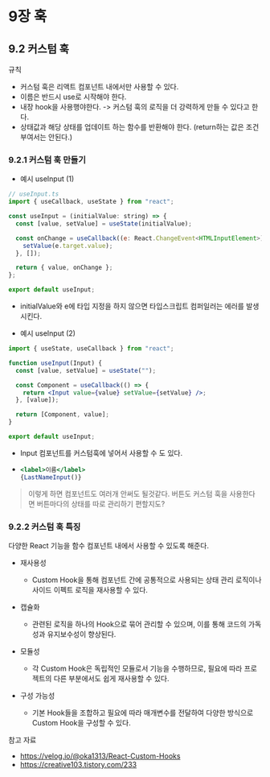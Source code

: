 # 9장 훅
## 9.2 커스텀 훅
규칙
- 커스텀 훅은 리액트 컴포넌트 내에서만 사용할 수 있다.
- 이름은 반드시 use로 시작해야 한다.
- 내장 hook을 사용행야한다. -> 커스텀 훅의 로직을 더 강력하게 만들 수 있다고 한다.
- 상태값과 해당 상태를 업데이트 하는 함수를 반환해야 한다. (return하는 값은 조건부여서는 안된다.)

### 9.2.1 커스텀 훅 만들기
- 예시 useInput (1)
```jsx
// useInput.ts
import { useCallback, useState } from "react";

const useInput = (initialValue: string) => {
  const [value, setValue] = useState(initialValue);

  const onChange = useCallback((e: React.ChangeEvent<HTMLInputElement>) => {
    setValue(e.target.value);
  }, []);

  return { value, onChange };
};

export default useInput;
```
  - initialValue와 e에 타입 지정을 하지 않으면 타입스크립트 컴퍼일러는 에러를 발생시킨다.


- 예시 useInput (2)
```jsx
import { useState, useCallback } from "react";

function useInput(Input) {
  const [value, setValue] = useState("");

  const Component = useCallback(() => {
    return <Input value={value} setValue={setValue} />;
  }, [value]);

  return [Component, value];
}

export default useInput;
```
  - Input 컴포넌트를 커스텀훅에 넣어서 사용할 수 도 있다.
  - ```jsx
    <label>이름</label>
    {LastNameInput()}
    ```
> 이렇게 하면 컴포넌트도 여러개 안써도 될것같다.
> 버튼도 커스텀 훅을 사용한다면 버튼마다의 상태를 따로 관리하기 편할지도?


### 9.2.2 커스텀 훅 특징
다양한 React 기능을 함수 컴포넌트 내에서 사용할 수 있도록 해준다.
- 재사용성
  - Custom Hook을 통해 컴포넌트 간에 공통적으로 사용되는 상태 관리 로직이나 사이드 이펙트 로직을 재사용할 수 있다.

- 캡슐화
  - 관련된 로직을 하나의 Hook으로 묶어 관리할 수 있으며, 이를 통해 코드의 가독성과 유지보수성이 향상된다.

- 모듈성
  - 각 Custom Hook은 독립적인 모듈로서 기능을 수행하므로, 필요에 따라 프로젝트의 다른 부분에서도 쉽게 재사용할 수 있다.

- 구성 가능성
  - 기본 Hook들을 조합하고 필요에 따라 매개변수를 전달하여 다양한 방식으로 Custom Hook을 구성할 수 있다.


참고 자료
- https://velog.io/@oka1313/React-Custom-Hooks
- https://creative103.tistory.com/233 
